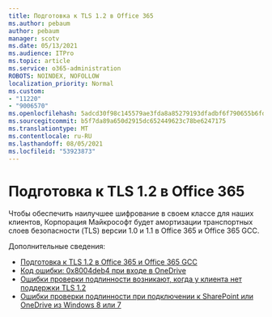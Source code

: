 ```yaml
---
title: Подготовка к TLS 1.2 в Office 365
ms.author: pebaum
author: pebaum
manager: scotv
ms.date: 05/13/2021
ms.audience: ITPro
ms.topic: article
ms.service: o365-administration
ROBOTS: NOINDEX, NOFOLLOW
localization_priority: Normal
ms.custom:
- "11220"
- "9006570"
ms.openlocfilehash: 5adcd30f98c145579ae3fda8a85279193dfadbf6f790655b6fd4c3c6475bfab7
ms.sourcegitcommit: b5f7da89a650d2915dc652449623c78be6247175
ms.translationtype: MT
ms.contentlocale: ru-RU
ms.lasthandoff: 08/05/2021
ms.locfileid: "53923873"
---
```

# <a name="preparing-for-tls-12-in-office-365"></a>Подготовка к TLS 1.2 в Office 365

Чтобы обеспечить наилучшее шифрование в своем классе для наших клиентов, Корпорация Майкрософт будет амортизации транспортных слоев безопасности (TLS) версии 1.0 и 1.1 в Office 365 и Office 365 GCC. 

Дополнительные сведения:

- [Подготовка к TLS 1.2 в Office 365 и Office 365 GCC](/microsoft-365/compliance/prepare-tls-1.2-in-office-365)
- [Код ошибки: 0x8004deb4 при входе в OneDrive](https://support.microsoft.com/office/error-code-0x8004deb4-when-signing-in-to-onedrive-e8a8d97c-a87e-4dda-a67e-bae4fef05dcb)
- [Ошибки проверки подлинности возникают, когда у клиента нет поддержки TLS 1.2](/sharepoint/troubleshoot/administration/authentication-errors-tls12-support)
- [Ошибки проверки подлинности при подключении к SharePoint или OneDrive из Windows 8 или 7](/sharepoint/troubleshoot/administration/authentication-errors-windows7)